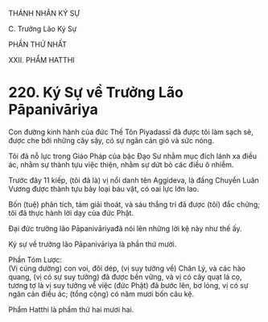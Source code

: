 THÁNH NHÂN KÝ SỰ

C. Trưởng Lão Ký Sự

PHẦN THỨ NHẤT

XXII. PHẨM HATTHI

# 220. Ký Sự về Trưởng Lão Pāpanivāriya

Con đường kinh hành của đức Thế Tôn Piyadassī đã được tôi làm sạch sẽ, được che bởi những cây sậy, có sự ngăn cản gió và sức nóng.

Tôi đã nỗ lực trong Giáo Pháp của bậc Đạo Sư nhằm mục đích lánh xa điều ác, nhằm sự thành tựu việc thiện, nhằm sự dứt bỏ các điều ô nhiễm.

Trước đây 11 kiếp, (tôi đã là) vị nổi danh tên Aggideva, là đấng Chuyển Luân Vương được thành tựu bảy loại báu vật, có oai lực lớn lao.

Bốn (tuệ) phân tích, tám giải thoát, và sáu thắng trí đã được (tôi) đắc chứng; tôi đã thực hành lời dạy của đức Phật.

Đại đức trưởng lão Pāpanivāriyađã nói lên những lời kệ này như thế ấy.

Ký sự về trưởng lão Pāpanivāriya là phần thứ mười.

Phần Tóm Lược:  
(Vị cúng dường) con voi, đôi dép, (vị suy tưởng về) Chân Lý, và các hào quang, (vị có sự suy tưởng) đã được bền vững, và vị có cây quạt lá cọ, tương tợ là vị suy tưởng về việc (đức Phật) đã bước lên, bơ lỏng, vị có sự ngăn cản điều ác; (tổng cộng) có năm mươi bốn câu kệ.

Phẩm Hatthi là phẩm thứ hai mươi hai.
